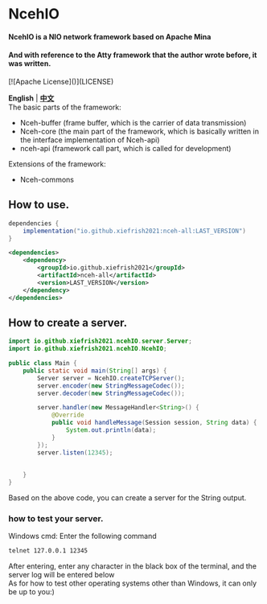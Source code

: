 # NcehIO

<h4>NcehIO is a NIO network framework based on Apache Mina</h4>
<h4>And with reference to the Atty framework that the author wrote before, it was written. </h4>
[![Apache License]()](LICENSE)

**English** | **[中文](./README.md)**\
The basic parts of the framework:
- Nceh-buffer (frame buffer, which is the carrier of data transmission)
- Nceh-core (the main part of the framework, which is basically written in the interface implementation of Nceh-api)
- nceh-api (framework call part, which is called for development)

Extensions of the framework:
- Nceh-commons

## How to use.
```gradle
dependencies {
    implementation("io.github.xiefrish2021:nceh-all:LAST_VERSION")
}
```

```xml
<dependencies>
    <dependency>
        <groupId>io.github.xiefrish2021</groupId>
        <artifactId>nceh-all</artifactId>
        <version>LAST_VERSION</version>
    </dependency>
</dependencies>
```

## How to create a server.
```java
import io.github.xiefrish2021.ncehIO.server.Server;
import io.github.xiefrish2021.ncehIO.NcehIO;

public class Main {
    public static void main(String[] args) {
        Server server = NcehIO.createTCPServer();
        server.encoder(new StringMessageCodec());
        server.decoder(new StringMessageCodec());

        server.handler(new MessageHandler<String>() {
            @Override
            public void handleMessage(Session session, String data) {
                System.out.println(data);
            }
        });
        server.listen(12345);
        
        
    }
}
```
Based on the above code, you can create a server for the String output.

### how to test your server.
Windows cmd: Enter the following command
```bash
telnet 127.0.0.1 12345
```
After entering, enter any character in the black box of the terminal, and the server log will be entered below\
As for how to test other operating systems other than Windows, it can only be up to you:)
